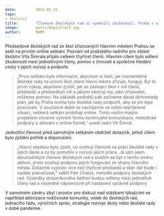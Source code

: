 ```yaml
---
date:         2021-02-25
tags:         
- školství
title:        "Členové školských rad si vyměnili zkušenosti. Praha s nimi uspořádala videokonferenci"
image: 	      posts/magistrat3.jpg
author:       MHMP
---
```


Předsedové školských rad ze škol zřizovaných hlavním městem Prahou se sešli na prvním online setkání. Pozvání od pražského radního pro oblast školství Víta Šimrala přijalo celkem čtyřicet členů. Hlavním cílem bylo sdílení zkušeností mezi jednotlivými členy, pomoc s činností a společné hledání cesty v jejich rozvoji a podpoře.

> „První setkání bylo informační, abychom si řekli, jak momentálně školské rady na úrovni škol, které hlavní město zřizuje, fungují. Byl to první výkop, abychom zjistili, jak se zástupci škol v roli členů, předsedů a předsedkyň cítí a jakými nástroji my, jako zřizovatel, můžeme pomoci. Na základě podnětů pak začneme dávat dohromady plán, jak by Praha mohla tyto školské rady podpořit, aby se jim lépe pracovalo. V současné době se nacházíme ve velmi nepříjemné situaci, veškerá setkání probíhají online. Tímto naším malým projektem chceme vytvořit formu kontinuální komunikace, metodické podpory a síťování v online formě,” uvedl radní Vít Šimral.

Jednotliví členové před samotným setkáním obdrželi dotazník, jehož cílem bylo zjištění potřeb a doporučení. 

> „Hlavní otázkou bylo zjistit, co oceňují členové na práci školské rady v jejich škole a co by pomohlo v rozvoji jejich práce. Já sám jsem dlouhodobým členem školských rad a snažím se být v tomto směru aktivní, proto oceňuji podporu jejich fungování ze strany hlavního města. Dotazník vyplnilo více než čtyřicet předsedů a sběr dat bude i nadále pokračovat,” sdělil Petr Chaluš, metodik podpory školských rad. Výsledky dotazníkového šetření budou sdíleny mezi jednotlivé členy rad a následně nápomocné při nastavení správné podpory.

V samotném závěru zbyl i prostor pro diskuzi nad otázkami týkajícími se například aktivizace rodičovské komunity, voleb do školských rad, jednacího řádu, výročních zpráv, strategie rozvoje školy nebo školské rady v době pandemie.
